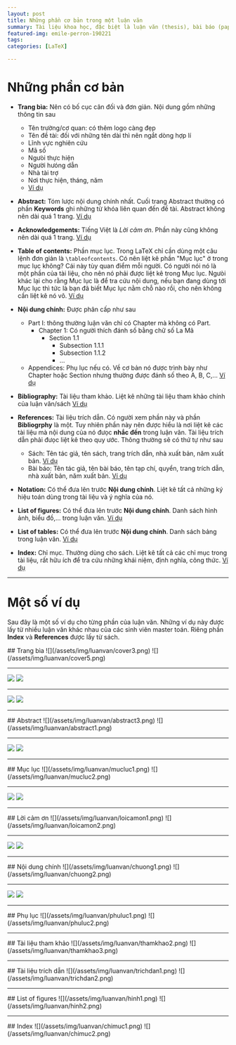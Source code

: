 ```yaml
---
layout: post
title: Những phần cơ bản trong một luận văn
summary: Tài liệu khoa học, đặc biệt là luận văn (thesis), bài báo (paper), sách (book),... cần tuân theo một số quy ước nhất định. 
featured-img: emile-perron-190221
tags: 
categories: [LaTeX]

---
```

# Những phần cơ bản

- **Trang bìa:** Nên có bố cục cân đối và đơn giản. Nội dung gồm những thông tin sau
	- Tên trường/cơ quan: có thêm logo càng đẹp
	- Tên đề tài: đối với những tên dài thì nên ngắt dòng hợp lí
	- Lĩnh vực nghiên cứu
	- Mã số
	- Ngưòi thực hiện
	- Người hưóng dẫn
	- Nhà tài trợ
	- Nơi thực hiện, tháng, năm
	- [Ví dụ](#bia)

- **Abstract:** Tóm lược nội dung chính nhất. Cuối trang Abstract thường có phần **Keywords** ghi những từ khóa liên quan đến đề tài. Abstract không nên dài quá 1 trang. [Ví dụ](#tomtat)

- **Acknowledgements:** Tiếng Việt là *Lời cảm ơn*. Phần này cũng không nên dài quá 1 trang. [Ví dụ](#loicamon)

- **Table of contents:** Phần mục lục. Trong LaTeX chỉ cần dùng một câu lệnh đơn giản là `\tableofcontents`. Có nên liệt kê phần "Mục lục" ở trong mục lục không? Cái này tùy quan điểm mỗi người. Có người nói nó là một phần của tài liệu, cho nên nó phải được liệt kê trong Mục lục. Ngưòi khác lại cho rằng Mục lục là để tra cứu nội dung, nếu bạn đang dùng tới Mục lục thì tức là bạn đã biết Mục lục nằm chỗ nào rồi, cho nên không cần liệt kê nó vô. [Ví dụ](#mucluc)

- **Nội dung chính:** Được phân cấp như sau
	- Part I: thông thường luận văn chỉ có Chapter mà không có Part. 
		- Chapter 1: Có người thích đánh số bằng chữ số La Mã 
			- Section 1.1
				- Subsection 1.1.1
				- Subsection 1.1.2
				- ...
	- Appendices: Phụ lục nếu có. Về cơ bản nó được trình bày như Chapter hoặc Section nhưng thường được đánh số theo A, B, C,... [Ví dụ](#phuluc)

- **Bibliography:** Tài liệu tham khảo. Liệt kê những tài liệu tham khảo chính của luận văn/sách [Ví dụ](#thamkhao)
	

- **References:** Tài liệu trích dẫn. Có người xem phần này và phần **Bibliogrphy** là một. Tuy nhiên phần này nên được hiểu là nơi liệt kê các tài liệu mà nội dung của nó đưọc **nhắc đến** trong luận văn. Tài liệu trích dẫn phải đưọc liệt kê theo quy ước. Thông thường sẽ có thứ tự như sau
	- Sách: Tên tác giả, tên sách, trang trích dẫn, nhà xuất bản, năm xuất bản. [Ví dụ](#trichdan)
	- Bài báo: Tên tác giả, tên bài báo, tên tạp chí, quyển, trang trích dẫn, nhà xuất bản, năm xuất bản. [Ví dụ](#trichdan)

- **Notation:** Có thể đưa lên trước **Nội dung chính**. Liệt kê tất cả những ký hiệu toán dùng trong tài liệu và ý nghĩa của nó.

- **List of figures:** Có thể đưa lên trước **Nội dung chính**. Danh sách hình ảnh, biểu đồ,... trong luận văn. [Ví dụ](#hinh)

- **List of tables:** Có thể đưa lên trước **Nội dung chính**. Danh sách bảng trong luận văn. [Ví dụ](#hinh)

- **Index:** Chỉ mục. Thường dùng cho sách. Liệt kê tất cả các chỉ mục trong tài liệu, rất hữu ích để tra cứu những khái niệm, định nghĩa, công thức. [Ví dụ](#chimuc)

---
# Một số ví dụ
Sau đây là một số ví dụ cho từng phần của luận văn. Những ví dụ này được lấy từ nhiều luận văn khác nhau của các sinh viên master toán. Riêng phần **Index** và **References** được lấy từ sách.

<a name="bia"/>
## Trang bìa
![](/assets/img/luanvan/cover3.png)
![](/assets/img/luanvan/cover5.png)

---
![](/assets/img/luanvan/cover2.png)
![](/assets/img/luanvan/cover4.png)

---
![](/assets/img/luanvan/cover6.png)
![](/assets/img/luanvan/cover7.png)

---
<a name="tomtat"/>
## Abstract
![](/assets/img/luanvan/abstract3.png)
![](/assets/img/luanvan/abstract1.png)

---
![](/assets/img/luanvan/abstract2.png)
![](/assets/img/luanvan/abstract4.png)

---
<a name="mucluc"/>
## Mục lục
![](/assets/img/luanvan/mucluc1.png)
![](/assets/img/luanvan/mucluc2.png)

---
![](/assets/img/luanvan/mucluc3.png)
![](/assets/img/luanvan/mucluc4.png)

---
<a name="loicamon"/>
## Lời cảm ơn
![](/assets/img/luanvan/loicamon1.png)
![](/assets/img/luanvan/loicamon2.png)

---
![](/assets/img/luanvan/loicamon3.png)
![](/assets/img/luanvan/loicamon4.png)

---
<a name="noidung"/>
## Nội dung chính
![](/assets/img/luanvan/chuong1.png)
![](/assets/img/luanvan/chuong2.png)

---
![](/assets/img/luanvan/chuong3.png)
![](/assets/img/luanvan/chuong5.png)

---
<a name="phuluc"/>
## Phụ lục
![](/assets/img/luanvan/phuluc1.png)
![](/assets/img/luanvan/phuluc2.png)

---
<a name="thamkhao"/>
## Tài liệu tham khảo
![](/assets/img/luanvan/thamkhao2.png)
![](/assets/img/luanvan/thamkhao3.png)

---
<a name="trichdan"/>
## Tài liệu trích dẫn
![](/assets/img/luanvan/trichdan1.png)
![](/assets/img/luanvan/trichdan2.png)

---
<a name="hinh"/>
## List of figures
![](/assets/img/luanvan/hinh1.png)
![](/assets/img/luanvan/hinh2.png)


---
<a name="chimuc"/>
## Index
![](/assets/img/luanvan/chimuc1.png)
![](/assets/img/luanvan/chimuc2.png)

